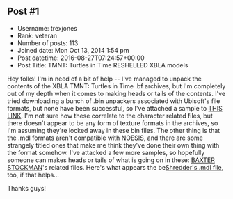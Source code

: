 ## Post #1
- Username: trexjones
- Rank: veteran
- Number of posts: 113
- Joined date: Mon Oct 13, 2014 1:54 pm
- Post datetime: 2016-08-27T07:24:57+00:00
- Post Title: TMNT: Turtles in Time RESHELLED XBLA models

Hey folks! I'm in need of a bit of help -- I've managed to unpack the contents of the XBLA TMNT: Turtles in Time .bf archives, but I'm completely out of my depth when it comes to making heads or tails of the contents. I've tried downloading a bunch of .bin unpackers associated with Ubisoft's file formats, but none have been successful, so I've attached a sample to [THIS LINK](https://mega.nz/#!HNhkWazQ!spj86FRbvUz2vaJdwu4DMA6BXigj8RZ_bTYf4GkFW18). I'm not sure how these correlate to the character related files, but there doesn't appear to be any form of texture formats in the archives, so I'm assuming they're locked away in these bin files. The other thing is that the .mdl formats aren't compatible with NOESIS, and there are some strangely titled ones that make me think they've done their own thing with the format somehow. I've attacked a few more samples, so hopefully someone can makes heads or tails of what is going on in these: [BAXTER STOCKMAN](https://mega.nz/#!fJZTkboD!UHW2XZQF0uIHAp5xw-2YdHCRnHTnI-BZOpIYnhSh1dc)'s related files. Here's what appears the be[Shredder's .mdl file](https://mega.nz/#!GAA3lZDR!Wg6V-uQqYp3CpvPbUO996nFNFMgNk_EbFV7ZbO8bsn4), too, if that helps... 

Thanks guys!
